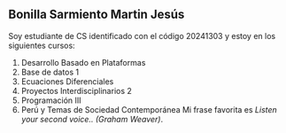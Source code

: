 ## Bonilla Sarmiento Martin Jesús

Soy estudiante de CS identificado con el código 20241303 y estoy en los siguientes cursos:
1. Desarrollo Basado en Plataformas
2. Base de datos 1
3. Ecuaciones Diferenciales
4. Proyectos Interdisciplinarios 2
5. Programación III
6. Perú y Temas de Sociedad Contemporánea
Mi frase favorita es *Listen your second voice.. (Graham Weaver)*.